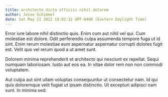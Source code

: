 ```yaml
---
title: architecto dicta officiis nihil dolorem
author: Jesse Schimmel
date: Sat May 21 2022 18:02:12 GMT-0400 (Eastern Daylight Time)
---
```

Error iure labore nihil distinctio quis. Enim cum aut nihil vel qui. Cum molestiae est dolore. Odit perferendis culpa assumenda tempore fuga ut id sint. Enim rerum molestiae eum aspernatur aspernatur corrupti dolores fugit est. Velit quo vel rerum quod a ut amet sunt.

 Dolorem minima reprehenderit et architecto qui nesciunt ex repellat. Sequi numquam laboriosam. Iusto aut eos ea. In vitae dolor rem non non commodi voluptatem.

 Aut culpa aut sint ullam voluptas consequuntur ut consectetur nam. Id qui quis doloremque velit fugiat ut ipsam distinctio. Ut excepturi adipisci nam sunt. In minima sed.